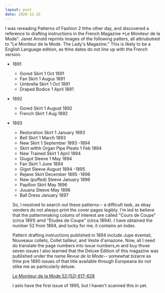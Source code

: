 ```yaml
---
layout: post
date: 2020-12-15
---
```


I was rereading Patterns of Fashion 2 thhe other day, and discovered a reference to drafting instructions in the French Magazine *Le Moniteur de la Mode". Janet Arnold reprints images of the following patters, all attriubutred to "Le Moniteur de la Mode. The Lady's Magazine." This is likely to be a English Language edition, as thhe dates do not line up with the French version.


- 1891
	- Gored Skirt 1 Oct 1891
	- Fan Skirt 1 Augus 1891
	- Umbrella Skirt 1 Oct 1891
	- Draped Bodice 1 April 1891
- 1892	
	- Gored Skirt 1 August 1892
	- French Skirt 1 Aug 1892
- 1893	
	- Restoration Skirt 1 January 1893
	- Bell Skirt 1 March 1893
	- New Skirt 1 September 1893
-1894	
	- Skirt withh Organ Pipe Pleats 1 Feb 1894
	- New Trained Skirt 1 April 1894
	- Giugot Sleeve 1 May 1894
	- Fan Skirt 1 June 1894
	- Gigot Sleeve August 1894
-1895	
	- Rejane Skirt December 1895
-1896	
	- New (puffed) Sleeve January 1896
	- Papillon Skirt May 1896
	- Juuana Sleeve May 1896
	- Ball Dress January 1897
	
	So, I resolved to search out these patterns-- a difficult task, as ebay venders do not always print the cover pages legibly. I'm led to believe that the patternmaking colums of interest are called  "Cours de Coupe"  (circa 1891) amd "Ètudes de Coupe" (circa 1894). I have obtained the number 52 from 1894, and lucky for me, it contains an index. 
	
	Pattern drafting instructions published in 1894 include Jupe éventail, Nouveaux collets, Collet tailleur, and Veste d'amazone. Now, all I need do translate the page numbers into issue numbers,m and buy those seven issues I also learned that the Deluxe Edition of this magazine was published under the name *Revue de la Mode*-- somewhat bizarre as thhe pre 1890 issues of that title available through Europeana do not stike me as particularly deluxe.
	
	[Le Moniteur de la Mode 52:(52) 617-628](https://archive.org/details/moniteur52-1894_202012)
	
	I aslo have the first issue of 1895, but I haven't scanned this in yet.
	